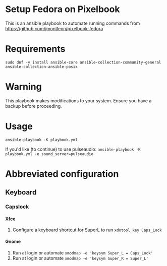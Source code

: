 # Setup Fedora on Pixelbook

This is an ansible playbook to automate running commands from https://github.com/jmontleon/pixelbook-fedora

# Requirements

`sudo dnf -y install ansible-core ansible-collection-community-general ansible-collection-ansible-posix`

# Warning
This playbook makes modifications to your system. Ensure you have a backup before proceeding.

# Usage

`ansible-playbook -K playbook.yml`

If you'd like (to continue) to use pulseaudio:
`ansible-playbook -K playbook.yml -e sound_server=pulseaudio`

# Abbreviated configuration

## Keyboard

### Capslock

#### Xfce
1. Configure a keyboard shortcut for SuperL to run `xdotool key Caps_Lock`

#### Gnome
1. Run at login or automate `xmodmap -e 'keysym Super_L = Caps_Lock'`
1. Run at login or automate `xmodmap -e 'keysym Super_R = Super_L'`
